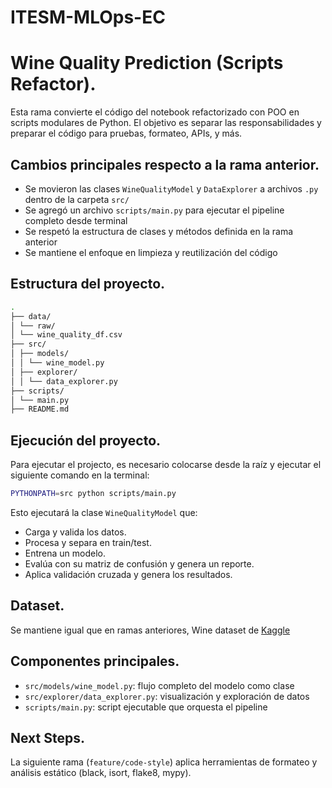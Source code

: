 # ITESM-MLOps-EC

# Wine Quality Prediction (Scripts Refactor).

Esta rama convierte el código del notebook refactorizado con POO en scripts modulares de Python. El objetivo es separar las responsabilidades y preparar el código para pruebas, formateo, APIs, y más.

## Cambios principales respecto a la rama anterior.

- Se movieron las clases `WineQualityModel` y `DataExplorer` a archivos `.py` dentro de la carpeta `src/`
- Se agregó un archivo `scripts/main.py` para ejecutar el pipeline completo desde terminal
- Se respetó la estructura de clases y métodos definida en la rama anterior
- Se mantiene el enfoque en limpieza y reutilización del código

## Estructura del proyecto.

```bash
.
├── data/
│ └── raw/
│ └── wine_quality_df.csv
├── src/
│ ├── models/
│ │ └── wine_model.py
│ ├── explorer/
│ │ └── data_explorer.py
├── scripts/
│ └── main.py
├── README.md
```

## Ejecución del proyecto.

Para ejecutar el projecto, es necesario colocarse desde la raíz y ejecutar el siguiente comando en la terminal:

```bash
PYTHONPATH=src python scripts/main.py
```

Esto ejecutará la clase `WineQualityModel` que:

- Carga y valida los datos.
- Procesa y separa en train/test.
- Entrena un modelo.
- Evalúa con su matriz de confusión y genera un reporte.
- Aplica validación cruzada y genera los resultados.

## Dataset.

Se mantiene igual que en ramas anteriores, Wine dataset de [Kaggle](https://www.kaggle.com/datasets/yasserh/wine-quality-dataset)

## Componentes principales.

- `src/models/wine_model.py`: flujo completo del modelo como clase
- `src/explorer/data_explorer.py`: visualización y exploración de datos
- `scripts/main.py`: script ejecutable que orquesta el pipeline

## Next Steps.

La siguiente rama (`feature/code-style`) aplica herramientas de formateo y análisis estático (black, isort, flake8, mypy).

